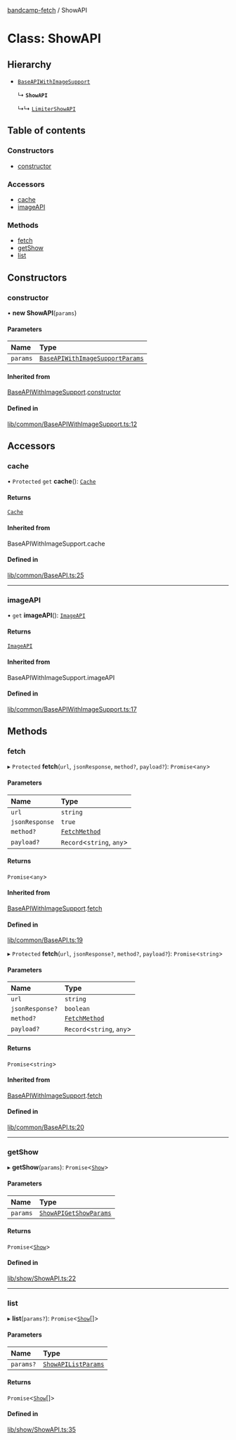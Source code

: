 [bandcamp-fetch](../README.md) / ShowAPI

# Class: ShowAPI

## Hierarchy

- [`BaseAPIWithImageSupport`](BaseAPIWithImageSupport.md)

  ↳ **`ShowAPI`**

  ↳↳ [`LimiterShowAPI`](LimiterShowAPI.md)

## Table of contents

### Constructors

- [constructor](ShowAPI.md#constructor)

### Accessors

- [cache](ShowAPI.md#cache)
- [imageAPI](ShowAPI.md#imageapi)

### Methods

- [fetch](ShowAPI.md#fetch)
- [getShow](ShowAPI.md#getshow)
- [list](ShowAPI.md#list)

## Constructors

### constructor

• **new ShowAPI**(`params`)

#### Parameters

| Name | Type |
| :------ | :------ |
| `params` | [`BaseAPIWithImageSupportParams`](../interfaces/BaseAPIWithImageSupportParams.md) |

#### Inherited from

[BaseAPIWithImageSupport](BaseAPIWithImageSupport.md).[constructor](BaseAPIWithImageSupport.md#constructor)

#### Defined in

[lib/common/BaseAPIWithImageSupport.ts:12](https://github.com/patrickkfkan/bandcamp-fetch/blob/7815c68/src/lib/common/BaseAPIWithImageSupport.ts#L12)

## Accessors

### cache

• `Protected` `get` **cache**(): [`Cache`](Cache.md)

#### Returns

[`Cache`](Cache.md)

#### Inherited from

BaseAPIWithImageSupport.cache

#### Defined in

[lib/common/BaseAPI.ts:25](https://github.com/patrickkfkan/bandcamp-fetch/blob/7815c68/src/lib/common/BaseAPI.ts#L25)

___

### imageAPI

• `get` **imageAPI**(): [`ImageAPI`](ImageAPI.md)

#### Returns

[`ImageAPI`](ImageAPI.md)

#### Inherited from

BaseAPIWithImageSupport.imageAPI

#### Defined in

[lib/common/BaseAPIWithImageSupport.ts:17](https://github.com/patrickkfkan/bandcamp-fetch/blob/7815c68/src/lib/common/BaseAPIWithImageSupport.ts#L17)

## Methods

### fetch

▸ `Protected` **fetch**(`url`, `jsonResponse`, `method?`, `payload?`): `Promise`<`any`\>

#### Parameters

| Name | Type |
| :------ | :------ |
| `url` | `string` |
| `jsonResponse` | ``true`` |
| `method?` | [`FetchMethod`](../enums/FetchMethod.md) |
| `payload?` | `Record`<`string`, `any`\> |

#### Returns

`Promise`<`any`\>

#### Inherited from

[BaseAPIWithImageSupport](BaseAPIWithImageSupport.md).[fetch](BaseAPIWithImageSupport.md#fetch)

#### Defined in

[lib/common/BaseAPI.ts:19](https://github.com/patrickkfkan/bandcamp-fetch/blob/7815c68/src/lib/common/BaseAPI.ts#L19)

▸ `Protected` **fetch**(`url`, `jsonResponse?`, `method?`, `payload?`): `Promise`<`string`\>

#### Parameters

| Name | Type |
| :------ | :------ |
| `url` | `string` |
| `jsonResponse?` | `boolean` |
| `method?` | [`FetchMethod`](../enums/FetchMethod.md) |
| `payload?` | `Record`<`string`, `any`\> |

#### Returns

`Promise`<`string`\>

#### Inherited from

[BaseAPIWithImageSupport](BaseAPIWithImageSupport.md).[fetch](BaseAPIWithImageSupport.md#fetch)

#### Defined in

[lib/common/BaseAPI.ts:20](https://github.com/patrickkfkan/bandcamp-fetch/blob/7815c68/src/lib/common/BaseAPI.ts#L20)

___

### getShow

▸ **getShow**(`params`): `Promise`<[`Show`](../interfaces/Show.md)\>

#### Parameters

| Name | Type |
| :------ | :------ |
| `params` | [`ShowAPIGetShowParams`](../interfaces/ShowAPIGetShowParams.md) |

#### Returns

`Promise`<[`Show`](../interfaces/Show.md)\>

#### Defined in

[lib/show/ShowAPI.ts:22](https://github.com/patrickkfkan/bandcamp-fetch/blob/7815c68/src/lib/show/ShowAPI.ts#L22)

___

### list

▸ **list**(`params?`): `Promise`<[`Show`](../interfaces/Show.md)[]\>

#### Parameters

| Name | Type |
| :------ | :------ |
| `params?` | [`ShowAPIListParams`](../interfaces/ShowAPIListParams.md) |

#### Returns

`Promise`<[`Show`](../interfaces/Show.md)[]\>

#### Defined in

[lib/show/ShowAPI.ts:35](https://github.com/patrickkfkan/bandcamp-fetch/blob/7815c68/src/lib/show/ShowAPI.ts#L35)
